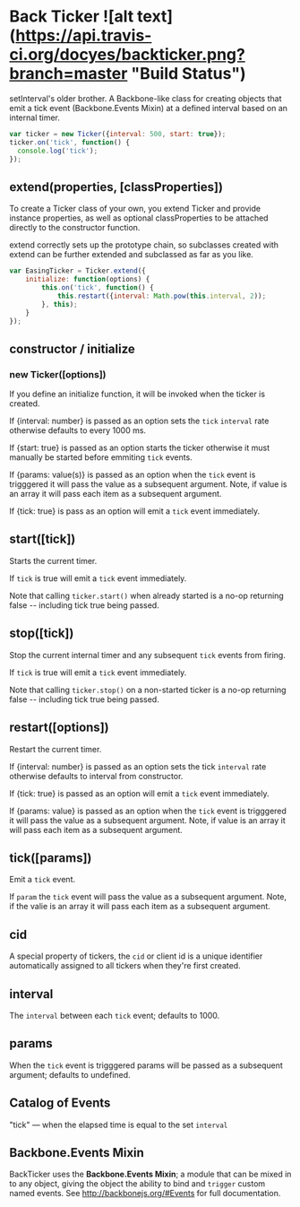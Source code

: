# Back Ticker ![alt text] (https://api.travis-ci.org/docyes/backticker.png?branch=master "Build Status")

setInterval's older brother. A Backbone-like class for creating objects that emit a tick event (Backbone.Events Mixin) at a defined interval based on an internal timer.

```js
var ticker = new Ticker({interval: 500, start: true});
ticker.on('tick', function() {
  console.log('tick');
});
```

## extend(properties, [classProperties]) 
To create a Ticker class of your own, you extend Ticker and provide instance properties, as well as optional classProperties to be attached directly to the constructor function.

extend correctly sets up the prototype chain, so subclasses created with extend can be further extended and subclassed as far as you like.

```js
var EasingTicker = Ticker.extend({
    initialize: function(options) {
        this.on('tick', function() {
            this.restart({interval: Math.pow(this.interval, 2));
        }, this);
    }
});
```

## constructor / initialize
### new Ticker([options])

If you define an initialize function, it will be invoked when the ticker is created.

If {interval: number} is passed as an option sets the `tick` `interval` rate otherwise defaults to every 1000 ms.

If {start: true} is passed as an option starts the ticker otherwise it must manually be started before emmiting `tick` events.

If {params: value(s)} is passed as an option when the `tick` event is trigggered it will pass the value as a subsequent argument. Note, if value is an array it will pass each item as a subsequent argument.

If {tick: true} is pass as an option will emit a `tick` event immediately.

## start([tick])

Starts the current timer.

If `tick` is true will emit a `tick` event immediately.

Note that calling `ticker.start()` when already started is a no-op returning false -- including tick true being passed.


## stop([tick])

Stop the current internal timer and any subsequent `tick` events from firing.

If `tick` is true will emit a `tick` event immediately.

Note that calling `ticker.stop()` on a non-started ticker is a no-op returning false -- including tick true being passed.

## restart([options])

Restart the current timer.

If {interval: number} is passed as an option sets the tick `interval` rate otherwise defaults to interval from constructor.

If {tick: true} is passed as an option will emit a `tick` event immediately.

If {params: value} is passed as an option when the `tick` event is trigggered it will pass the value as a subsequent argument. Note, if value is an array it will pass each item as a subsequent argument.

## tick([params])

Emit a `tick` event.

If `param` the `tick` event will pass the value as a subsequent argument. Note, if the valie is an array it will pass each item as a subsequent argument.

## cid
A special property of tickers, the `cid` or client id is a unique identifier automatically assigned to all tickers when they're first created.

## interval
The `interval` between each `tick` event; defaults to 1000.

## params
When the `tick` event is trigggered params will be passed as a subsequent argument; defaults to undefined.

## Catalog of Events
"tick" — when the elapsed time is equal to the set `interval`

## Backbone.Events Mixin
BackTicker uses the **Backbone.Events Mixin**; a module that can be mixed in to any object, giving the object the ability to bind and `trigger` custom named events. 
See http://backbonejs.org/#Events for full documentation.

